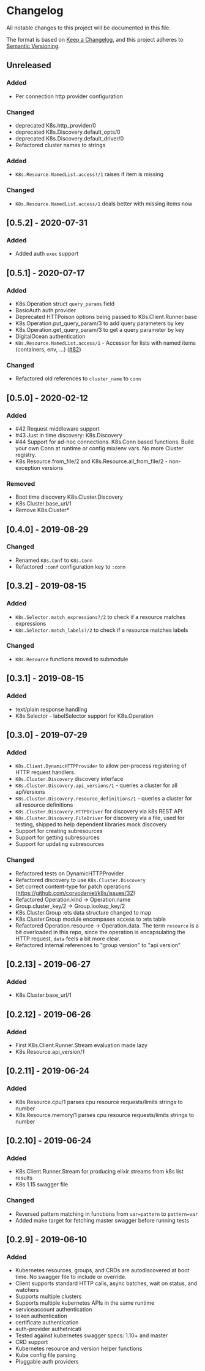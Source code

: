 # Changelog

All notable changes to this project will be documented in this file.

The format is based on [Keep a Changelog](https://keepachangelog.com/en/1.0.0/),
and this project adheres to [Semantic Versioning](https://semver.org/spec/v2.0.0.html).


## Unreleased
### Added
- Per connection http provider configuration

### Changed
- deprecated K8s.http_provider/0
- deprecated K8s.Discovery.default_opts/0
- deprecated K8s.Discovery.default_driver/0
- Refactored cluster names to strings

### Added

- `K8s.Resource.NamedList.access!/1` raises if item is missing

### Changed

- `K8s.Resource.NamedList.access/1` deals better with missing items now

## [0.5.2] - 2020-07-31

### Added
- Added auth `exec` support

## [0.5.1] - 2020-07-17

### Added
- K8s.Operation struct `query_params` field
- BasicAuth auth provider
- Deprecated HTTPoison options being passed to K8s.Client.Runner.base
- K8s.Operation.put_query_param/3 to add query parameters by key 
- K8s.Operation.get_query_param/3 to get a query parameter by key
- DigitalOcean authentication
- `K8s.Resource.NamedList.access/1` - Accessor for lists with named items (containers, env, ...) ([#82](https://github.com/coryodaniel/k8s/pull/82))

### Changed
- Refactored old references to `cluster_name` to `conn`

## [0.5.0] - 2020-02-12

### Added
- #42 Request middleware support
- #43 Just in time discovery: K8s.Discovery
- #44 Support for ad-hoc connections. K8s.Conn based functions. Build your own Conn at runtime or config mix/env vars. No more Cluster registry.
- K8s.Resource.from_file/2 and K8s.Resource.all_from_file/2 - non-exception versions

### Removed
- Boot time discovery K8s.Cluster.Discovery
- K8s.Cluster.base_url/1
- Remove K8s.Cluster*

## [0.4.0] - 2019-08-29

### Changed
- Renamed `K8s.Conf` to `K8s.Conn`
- Refactored `:conf` configuration key to `:conn`

## [0.3.2] - 2019-08-15

### Added
- `K8s.Selector.match_expressions?/2` to check if a resource matches expressions
- `K8s.Selector.match_labels?/2` to check if a resource matches labels

### Changed
- `K8s.Resource` functions moved to submodule

## [0.3.1] - 2019-08-15

### Added

- text/plain response handling
- K8s.Selector - labelSelector support for K8s.Operation

## [0.3.0] - 2019-07-29

### Added

- `K8s.Client.DynamicHTTPProvider` to allow per-process registering of HTTP request handlers.
- `K8s.Cluster.Discovery` discovery interface
- `K8s.Cluster.Discovery.api_versions/1` - queries a cluster for all apiVersions
- `K8s.Cluster.Discovery.resource_definitions/1` - queries a cluster for all resource definitions
- `K8s.Cluster.Discovery.HTTPDriver` for discovery via k8s REST API
- `K8s.Cluster.Discovery.FileDriver` for discovery via a file, used for testing, shipped to help dependent libraries mock discovery
- Support for creating subresources
- Support for getting subresources
- Support for updating subresources

### Changed

- Refactored tests on DynamicHTTPProvider
- Refactored discovery to use `K8s.Cluster.Discovery`
- Set correct content-type for patch operations (https://github.com/coryodaniel/k8s/issues/32)
- Refactored Operation.kind -> Operation.name
- Group.cluster_key/2 -> Group.lookup_key/2
- K8s.Cluster.Group :ets data structure changed to map
- K8s.Cluster.Group module encompases access to :ets table
- Refactored Operation.resource -> Operation.data. The term `resource` is a bit overloaded in this repo, since the operation is encapsulating the HTTP request, `data` feels a bit more clear.
- Refactored internal references to "group version" to "api version"

## [0.2.13] - 2019-06-27

### Added

- K8s.Cluster.base_url/1

## [0.2.12] - 2019-06-26

### Added

- First K8s.Client.Runner.Stream evaluation made lazy
- K8s.Resource.api_version/1

## [0.2.11] - 2019-06-24

### Added

- K8s.Resource.cpu/1 parses cpu resource requests/limits strings to number
- K8s.Resource.memory/1 parses cpu resource requests/limits strings to number

## [0.2.10] - 2019-06-24

### Added

- K8s.Client.Runner.Stream for producing elixir streams from k8s list results
- K8s 1.15 swagger file

### Changed

- Reversed pattern matching in functions from `var=pattern` to `pattern=var`
- Added make target for fetching master swagger before running tests

## [0.2.9] - 2019-06-10

### Added

- Kubernetes resources, groups, and CRDs are autodiscovered at boot time. No swagger file to include or override.
- Client supports standard HTTP calls, async batches, wait on status, and watchers
- Supports multiple clusters
- Supports multiple kubernetes APIs in the same runtime
- serviceaccount authentication
- token authentication
- certificate authentication
- auth-provider authetnicati
- Tested against kubernetes swagger specs: 1.10+ and master
- CRD support
- Kubernetes resource and version helper functions
- Kube config file parsing
- Pluggable auth providers
